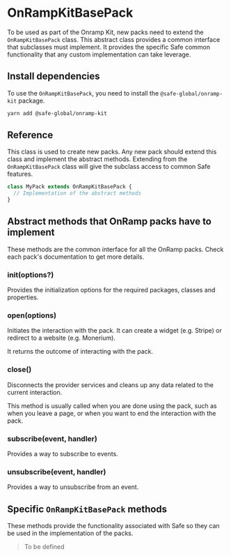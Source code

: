 # OnRampKitBasePack

To be used as part of the Onramp Kit, new packs need to extend the `OnRampKitBasePack` class. This abstract class provides a common interface that subclasses must implement. It provides the specific Safe common functionality that any custom implementation can take leverage.

## Install dependencies

To use the `OnRampKitBasePack`, you need to install the `@safe-global/onramp-kit` package.

```bash
yarn add @safe-global/onramp-kit
```

## Reference

This class is used to create new packs. Any new pack should extend this class and implement the abstract methods. Extending from the `OnRampKitBasePack` class will give the subclass access to common Safe features.

```typescript
class MyPack extends OnRampKitBasePack {
  // Implementation of the abstract methods
}
```

## Abstract methods that OnRamp packs have to implement

These methods are the common interface for all the OnRamp packs. Check each pack's documentation to get more details.

### init(options?)

Provides the initialization options for the required packages, classes and properties.

### open(options)

Initiates the interaction with the pack. It can create a widget (e.g. Stripe) or redirect to a website (e.g. Monerium).

It returns the outcome of interacting with the pack.

### close()

Disconnects the provider services and cleans up any data related to the current interaction.

This method is usually called when you are done using the pack, such as when you leave a page, or when you want to end the interaction with the pack.

### subscribe(event, handler)

Provides a way to subscribe to events.

### unsubscribe(event, handler)

Provides a way to unsubscribe from an event.

## Specific `OnRampKitBasePack` methods

These methods provide the functionality associated with Safe so they can be used in the implementation of the packs.

> To be defined
